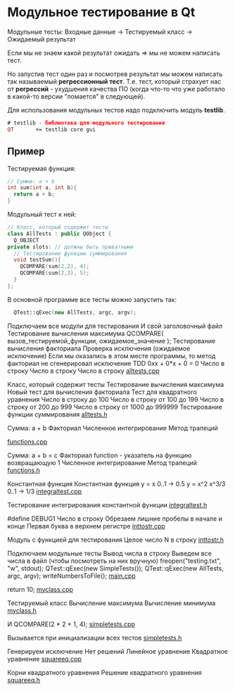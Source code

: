 ﻿Модульное тестирование в Qt
===========================

Модульные тесты:
  Входные данные -> Тестируемый класс -> Ожидаемый результат

Если мы не знаем какой результат ожидать => мы не можем написать тест.

Но запустив тест один раз и посмотрев результат мы можем
написать так называемый **регрессионный тест**.
Т.е. тест, который страхует нас от **регрессий** - ухудшения качества ПО
(когда что-то что уже работало в какой-то версии "ломается" в следующей).

Для использования модульных тестов надо подключить модуль **testlib**.

``` pro
# testlib - библиотека для модульного тестирования
QT       += testlib core gui
```

Пример
------

Тестируемая функция:
``` cpp
// Сумма: a + b
int sum(int a, int b){
  return a + b;
}
```

Модульный тест к ней:
``` cpp
// Класс, который содержит тесты
class AllTests : public QObject {
  Q_OBJECT
private slots: // должны быть приватными
  // Тестирование функции суммирования
  void testSum(){
    QCOMPARE(sum(2,2), 4);
    QCOMPARE(sum(2,3), 5);
  }
};
```

В основной программе все тесты можно запустить так:
```cpp
  QTest::qExec(new AllTests, argc, argv);
```


Подключаем все модули для тестирования
И свой заголовочный файл
Тестирование вычисления максимума
QCOMPARE( вызов_тестируемой_функции, ожидаемое_значение );
Тестирование вычисления факториала
Проверка исключения (ожидаемое исключение)
Если мы оказались в этом месте программы,
то метод факториал не сгенерировал исключение
TDD
0*x*x + 0*x + 0 = 0
Число в строку
Число в строку
Число в строку
[alltests.cpp](alltests.cpp)

Класс, который содержит тесты
Тестирование вычисления максимума
Новый тест для вычисления факториала
Тест для квадратного уравнения
Число в строку до 100
Число в строку от 100 до 199
Число в строку от 200 до 999
Число в строку от 1000 до 999999
Тестирование функции суммирования
[alltests.h](alltests.h)

Сумма: a + b
Факториал
Численное интегрирование
Метод трапеций

[functions.cpp](functions.cpp)

Сумма: a + b = c
Факториал
function - указатель на функцию возвращающую 1
Численное интегрирование
Метод трапеций
[functions.h](functions.h)

Константная функция
Константная функция
y = x   0..1  -> 0.5
y = x^2  x^3/3   0..1  -> 1/3
[integraltest.cpp](integraltest.cpp)

Тестирование интегрирования константной функции
[integraltest.h](integraltest.h)

#define DEBUG1
Число в строку
Обрезаем лишние пробелы в начале и конце
Первая буква в верхнем регистре
[inttostr.cpp](inttostr.cpp)

Модуль с функцией для тестирования
Целое число N в строку
[inttostr.h](inttostr.h)

Подключаем модульные тесты
Вывод числа в строку
Выведем все числа в файл (чтобы посмотреть на них вручную)
freopen("testing.txt", "w", stdout);
QTest::qExec(new SimpleTests());
QTest::qExec(new AllTests, argc, argv);
writeNumbersToFile();
[main.cpp](main.cpp)

return 10;
[myclass.cpp](myclass.cpp)

Тестируемый класс
Вычисление максимума
Вычисление минимума
[myclass.h](myclass.h)

И
QCOMPARE(2 * 2 + 1, 4);
[simpletests.cpp](simpletests.cpp)

Вызывается при инициализации
всех тестов
[simpletests.h](simpletests.h)

Генерируем исключение
Нет решений
Линейное уравнение
Квадратное уравнение
[squareeq.cpp](squareeq.cpp)

Корни квадратного уравнения
Решение квадратного уравнения
[squareeq.h](squareeq.h)

